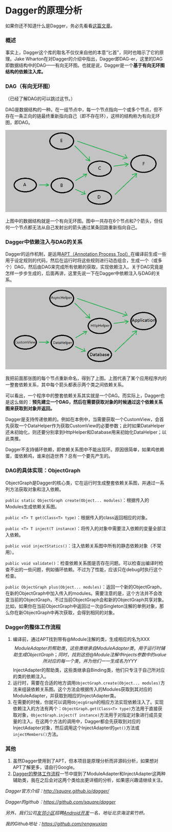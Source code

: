 # Dagger的原理分析

如果你还不知道什么是Dagger，务必先看看[这篇文章](https://github.com/android-cn/android-open-project-analysis/tree/master/dagger)。

### 概述

事实上，Dagger这个库的取名不仅仅来自他的本意“匕首”，同时也暗示了它的原理。Jake Wharton在对Dagger的介绍中指出，Dagger即DAG-er，这里的DAG即数据结构中的DAG——有向无环图。也就是说，Dagger是一个**基于有向无环图结构的依赖注入库。**

### DAG（有向无环图）

（已经了解DAG的可以跳过这节。）

DAG是数据结构的一种。在一组节点中，每一个节点指向一个或多个节点，但不存在一条正向的链最终重新指向自己（即不存在环），这样的结构称为有向无环图，即DAG。

![DAG](dag.png)

上图中的数据结构就是一个有向无环图。图中一共存在6个节点和7个箭头，但任何一个节点都无法从自己发射出的箭头通过某条回路重新指向自己。

### Dagger中依赖注入与DAG的关系

Dagger的运作机制，是运用[APT（Annotation Process Tool）](http://docs.oracle.com/javase/7/docs/technotes/guides/apt/)在编译前生成一些用于设定规则的代码，然后在运行时将这些规则进行动态组合，生成一个（或多个）DAG，然后由DAG来完成所有依赖的获取，实现依赖注入。关于DAG究竟是怎样一步步生成的，后面再讲，这里先说一下在Dagger中依赖注入与DAG的关系。

![DAG-DI](dag-di.png)

我把前面那张图的每个节点重新命名，得到了上图。上图代表了某个应用程序内的一整套依赖关系，其中每个箭头都表示两个类之间依赖关系。

可以看出，一个程序中的整套依赖关系其实就是一个DAG。而实际上，Dagger也是这么做的：**预先建立一个DAG，然后在需要获取对象的时候通过这个依赖关系图来获取到对象并返回。**

Dagger是支持传递依赖的。例如在本例中，当需要获取一个CustomView，会首先获取一个DataHelper作为获取CustomView的必要参数；此时如果DataHelper还未初始化，则还要分别拿到HttpHelper和Database用来初始化DataHelper；以此类推。

Dagger不支持循环依赖，即依赖关系图中不能出现环。原因很简单，如果鸡依赖蛋，蛋依赖鸡，谁来创造世界？总有一个要先产生的。

### DAG的具体实现：ObjectGraph

ObjectGraph是Dagger的核心类，它在运行时生成整套依赖关系图，并通过一系列方法获取对象和注入依赖。

```public static ObjectGraph create(Object... modules)```：根据传入的Modules生成依赖关系图。

```public <T> T get(Class<T> type)```：根据传入的class返回相应的对象。

```public <T> T inject(T instance)```：将传入的对象中需要注入依赖的变量全部注入依赖。

```public void injectStatics()```：注入依赖关系图中所有的静态依赖对象（不常用）。

```public void validate()```：检查依赖关系图是否存在问题。可以检查出编译时检查不出的一些问题，例如循环依赖。不过为了性能，应该只在debug时执行这个检查。

```public ObjectGraph plus(Object... modules)```：返回一个新的ObjectGraph，在新的ObjectGraph中加入传入的modules。需要注意的是，这个方法并不会改变当前的ObjectGraph，不过当前ObjectGraph会和新的ObjectGraph共享对象。比如，如果你在当前ObjectGraph中返回过一次@Singleton注解的单例对象，那么你在新ObjectGraph中再次获取，会得到相同的对象。

### Dagger的整体工作流程

1. 编译前，通过APT找到带有@Module注解的类，生成相应的名为XXX$$ModuleAdapter的帮助类，这些类继承自ModuleAdapter类，用于运行时辅助生成ObjectGraph；同时，找到这些@Module注解中injects参数中的value所对应的每一个类，并为他们一一生成名为YYY$$InjectAdapter的帮助类，这些类继承自Binding类，他们只专注于自己所对应的类的依赖注入。
2. 运行时，需要在合适的地方调用```ObjectGraph.create(Object... modules)```方法来组装依赖关系图。这个方法会根据传入的Modules获取到其对应的ModuleAdapter，并获取到相应的InjectAdapter类。
3. 在需要的时候，你就可以调用```ObjecgGraph```的相应方法实现依赖注入了。实现依赖注入的方法有两个：```ObjectGraph.get(Class<T> type)```方法用于直接获取对象，```ObjectGraph.inject(T instance)```方法用于对指定对象进行成员变量的注入。在这两个方法的调用中，Dagger都会先获取到对应的InjectAdapter对象，然后调用这个InjectAdapter的```get()```方法或```injectMembers()```方法。

### 其他

1. 虽然Dagger使用到了APT，但本项目是原理分析而非源码分析，如果想对APT了解更多，请自行Google。
2. [Dagger的整体工作流程](#dagger%E7%9A%84%E6%95%B4%E4%BD%93%E5%B7%A5%E4%BD%9C%E6%B5%81%E7%A8%8B)一节中提到了ModuleAdapter和InjectAdapter这两种辅助类，我在之后会对这两个类给出更详细的分析，如果感兴趣请继续关注。

_Dagger官方介绍：http://square.github.io/dagger/_

_Dagger的github：https://github.com/square/dagger_

_另外，我们公司[友邻小区](http://hiyoulin.com)招聘[Android开发](http://www.lagou.com/jobs/153948.html)一名，地址北京海淀紫竹桥。_

_我的Github地址：https://github.com/rengwuxian_
